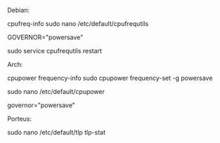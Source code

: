 Debian:

cpufreq-info
sudo nano /etc/default/cpufrequtils

GOVERNOR="powersave"

sudo service cpufrequtils restart




Arch:

cpupower frequency-info
sudo cpupower frequency-set -g powersave

sudo nano /etc/default/cpupower


governor="powersave"



Porteus:

sudo nano /etc/default/tlp
tlp-stat
